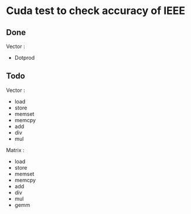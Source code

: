 # Cuda test to check accuracy of IEEE

## Done
Vector : 
- Dotprod

## Todo
Vector :
- load
- store
- memset
- memcpy
- add
- div
- mul

Matrix :
- load
- store
- memset
- memcpy
- add
- div
- mul
- gemm
